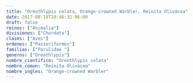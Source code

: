 ```yaml
---
title: "Oreothlypis celata, Orange-crowned Warbler, Reinita Olivácea"
date: 2017-08-18T20:46:32-06:00
draft: false
reinos: ["Animalia"]
divisiones: ["Chordata"]
clases: ["Aves"]
ordenes: ["Passeriformes"]
familias: ["Parulidae "]
generos: ["Oreothlypis"]
nombre_cientifico: "Oreothlypis celata"
nombre_comun: "Reinita Olivácea"
nombre_ingles: "Orange-crowned Warbler"
---
```

